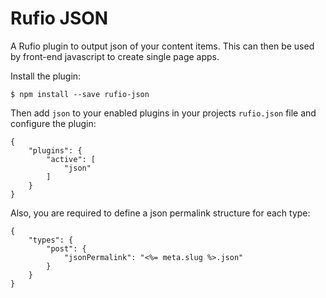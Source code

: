 # Rufio JSON

A Rufio plugin to output json of your content items.  This can then be used by front-end javascript to create single page apps.

Install the plugin:

	$ npm install --save rufio-json

Then add `json` to your enabled plugins in your projects `rufio.json` file and configure the plugin:

```
{
	"plugins": {
		"active": [
			"json"
		]
	}
}
```

Also, you are required to define a json permalink structure for each type:

```
{
	"types": {
		"post": {
			"jsonPermalink": "<%= meta.slug %>.json"
		}
	}
}
```
